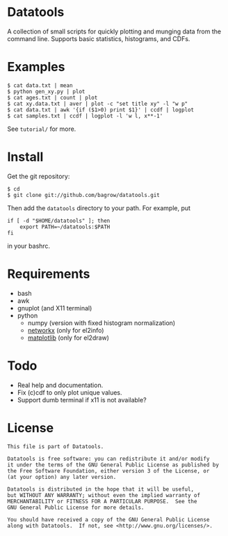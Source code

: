 Datatools
=========

A collection of small scripts for quickly plotting and munging data from the
command line.  Supports basic statistics, histograms, and CDFs.


Examples
========

    $ cat data.txt | mean
    $ python gen_xy.py | plot
    $ cat ages.txt | count | plot
    $ cat xy.data.txt | aver | plot -c "set title xy" -l "w p"
    $ cat data.txt | awk '{if ($1>0) print $1}' | ccdf | logplot
    $ cat samples.txt | ccdf | logplot -l 'w l, x**-1'

See `tutorial/` for more.

Install
=======

Get the git repository:

    $ cd
    $ git clone git://github.com/bagrow/datatools.git

Then add the `datatools` directory to your path.  For example, put

    if [ -d "$HOME/datatools" ]; then
        export PATH=~/datatools:$PATH
    fi

in your bashrc.


Requirements
============

* bash
* awk
* gnuplot (and X11 terminal)
* python
    - numpy (version with fixed histogram normalization)
    - [networkx][] (only for el2info)
    - [matplotlib][] (only for el2draw)

Todo
====

* Real help and documentation.
* Fix (c)cdf to only plot unique values.
* Support dumb terminal if x11 is not available?

License
=======

    This file is part of Datatools.
    
    Datatools is free software: you can redistribute it and/or modify
    it under the terms of the GNU General Public License as published by
    the Free Software Foundation, either version 3 of the License, or
    (at your option) any later version.
    
    Datatools is distributed in the hope that it will be useful,
    but WITHOUT ANY WARRANTY; without even the implied warranty of
    MERCHANTABILITY or FITNESS FOR A PARTICULAR PURPOSE.  See the
    GNU General Public License for more details.
    
    You should have received a copy of the GNU General Public License
    along with Datatools.  If not, see <http://www.gnu.org/licenses/>.

[networkx]: http://networkx.lanl.gov
[matplotlib]: http://matplotlib.sourceforge.net
